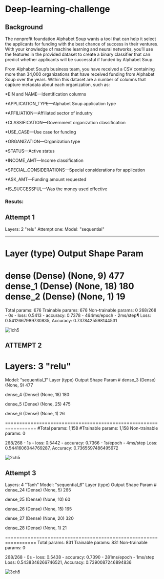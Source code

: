 # Deep-learning-challenge

## Background
The nonprofit foundation Alphabet Soup wants a tool that can help it select the applicants for funding with the best chance of success in their ventures. With your knowledge of machine learning and neural networks, you’ll use the features in the provided dataset to create a binary classifier that can predict whether applicants will be successful if funded by Alphabet Soup.

From Alphabet Soup’s business team, you have received a CSV containing more than 34,000 organizations that have received funding from Alphabet Soup over the years. Within this dataset are a number of columns that capture metadata about each organization, such as:

*EIN and NAME—Identification columns

*APPLICATION_TYPE—Alphabet Soup application type

*AFFILIATION—Affiliated sector of industry

*CLASSIFICATION—Government organization classification

*USE_CASE—Use case for funding

*ORGANIZATION—Organization type

*STATUS—Active status

*INCOME_AMT—Income classification

*SPECIAL_CONSIDERATIONS—Special considerations for application

*ASK_AMT—Funding amount requested

*IS_SUCCESSFUL—Was the money used effective

### Resuts:

## Attempt 1
Layers: 2 "relu"
Attempt one: Model: "sequential"
_____
Layer (type) Output Shape Param
=================================================================

dense (Dense) (None, 9) 477
dense_1 (Dense) (None, 18) 180
dense_2 (Dense) (None, 1) 19
=================================================================

Total params: 676
Trainable params: 676
Non-trainable params: 0
268/268 - 0s - loss: 0.5413 - accuracy: 0.7378 - 464ms/epoch - 2ms/step¶
Loss: 0.5412667989730835, Accuracy: 0.7378425598144531

![1ch5](https://user-images.githubusercontent.com/107385310/202059150-b473d8e7-9ee4-46bd-8db5-9a0ed8ffea16.png)


## ATTEMPT 2

# Layers: 3 "relu"
Model: "sequential_1"
Layer (type) Output Shape Param # 
dense_3 (Dense) (None, 9) 477

dense_4 (Dense) (None, 18) 180

dense_5 (Dense) (None, 25) 475

dense_6 (Dense) (None, 1) 26

================================================================= #Total params: 1,158 #Trainable params: 1,158 Non-trainable params: 0

268/268 - 1s - loss: 0.5442 - accuracy: 0.7366 - 1s/epoch - 4ms/step Loss: 0.5441606044769287, Accuracy: 0.7365597486495972


![2ch5](https://user-images.githubusercontent.com/107385310/202059190-8948f86a-a513-44bf-b675-960a56440f63.png)


## Attempt 3

Layers: 4 "Tanh"
Model: "sequential_6"
Layer (type) Output Shape Param # 
dense_24 (Dense) (None, 5) 265

dense_25 (Dense) (None, 10) 60

dense_26 (Dense) (None, 15) 165

dense_27 (Dense) (None, 20) 320

dense_28 (Dense) (None, 1) 21

================================================================= Total params: 831 Trainable params: 831 Non-trainable params: 0

268/268 - 0s - loss: 0.5438 - accuracy: 0.7390 - 281ms/epoch - 1ms/step Loss: 0.5438346266746521, Accuracy: 0.7390087246894836

![3ch5](https://user-images.githubusercontent.com/107385310/202059230-653a63d8-4250-45e4-b92c-37e57a6a1892.png)
